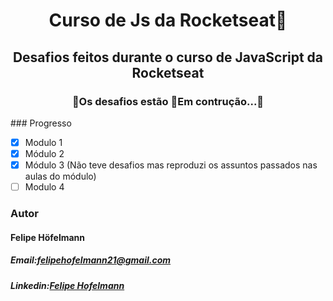 <h1 align="center">Curso de Js da Rocketseat🚀</h1>
<h2 align="center"> Desafios feitos durante o curso de JavaScript da Rocketseat</h2>
<h3 align="center">🚧Os desafios estão 🚀Em contrução...🚧</h3>
### Progresso

- [x] Modulo 1
- [x] Módulo 2
- [x] Módulo 3 (Não teve desafios mas  reproduzi os assuntos passados nas aulas do módulo)
- [ ] Modulo 4
<h3>Autor</h3>
<h4>Felipe Höfelmann</h4>
<h5>Email:<a href="felipehofelmann21@gmail.com">felipehofelmann21@gmail.com</a></h5>
<h5>Linkedin:<a href="https://www.linkedin.com/in/felipe-hofelmann-33832b1a2/">Felipe Hofelmann</a></h5>
